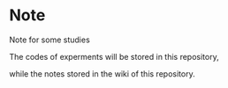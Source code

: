 # Note
Note for some studies

The codes of experments will be stored in this repository,

while the notes stored in the wiki of this repository.
